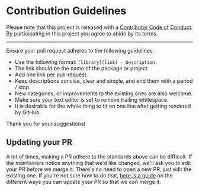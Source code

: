 # Contribution Guidelines

Please note that this project is released with a
[Contributor Code of Conduct](code-of-conduct.md). By participating in this
project you agree to abide by its terms.

---

Ensure your pull request adheres to the following guidelines:

- Use the following format: `[library](link) - Description.`
- The link should be the name of the package or project.
- Add one link per pull-request.
- Keep descriptions concise, clear and simple, and end them with a period / stop.
- New categories, or improvements to the existing ones are also welcome.
- Make sure your text editor is set to remove trailing whitespace.
- It is desirable for the whole thing to fit on one line after getting rendered by GitHub.

Thank you for your suggestions!

## Updating your PR

A lot of times, making a PR adhere to the standards above can be difficult.
If the maintainers notice anything that we'd like changed, we'll ask you to
edit your PR before we merge it. There's no need to open a new PR, just edit
the existing one. If you're not sure how to do that,
[here is a guide](https://github.com/RichardLitt/knowledge/blob/master/github/amending-a-commit-guide.md)
on the different ways you can update your PR so that we can merge it.
